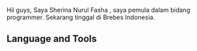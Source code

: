 Hii guys, Saya Sherina Nurul Fasha 
, saya pemula dalam bidang programmer. Sekarang tinggal di Brebes Indonesia.

## Language and Tools

